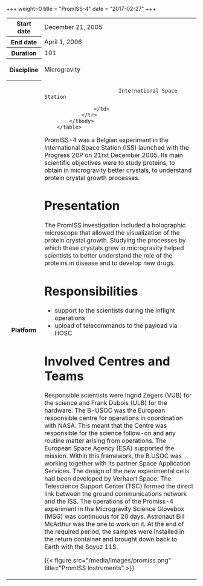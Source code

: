 +++
weight=0
title = "PromISS-4"
date = "2017-02-27"
+++

<table class="table table-striped table-bordered">
            <tbody>
                <tr>
                    <th>Start date</th>
                    <td>December 21, 2005</td>
                </tr>
                <tr>
                    <th>End date</th>
                    <td>April 1, 2006</td>
                </tr>
                <tr>
                    <th>Duration</th>
                    <td>101</td>
                </tr>
                <tr>
                    <th>Discipline</th>
                    <td>
                    
Microgravity                       
                    </td>
                </tr>
                <tr>
                    <th>Platform</th>
                    <td>
                   
                            International Space Station
                  
                    </td>
                </tr>
            </tbody>
        </table>

PromISS-4 was a Belgian experiment in the International Space Station (ISS) launched with the Progress 20P on 21rst December 2005. Its main scientific objectives were to study proteins, to obtain in microgravity better crystals, to understand protein crystal growth processes.

Presentation
====================

The PromISS investigation included a holographic microscope that allowed the visualization of the protein crystal growth. Studying the processes by which these crystals grew in microgravity helped scientists to better understand the role of the proteins in disease and to develop new drugs.

Responsibilities
=======================

* support to the scientists during the inflight operations
* upload of telecommands to the payload via HOSC

Involved Centres and Teams
============================

Responsible scientists were Ingrid Zegers (VUB) for the science and Frank Dubois (ULB) for the hardware.
The B-USOC was the European responsible centre for operations in coordination with NASA. This meant that the Centre was responsible for the science follow-on and any routine matter arising from operations. The European Space Agency (ESA) supported the mission. Within this framework, the B.USOC was working together with its partner Space Application Services.
The design of the new experimental cells had been developed by Verhaert Space.
The Telescience Support Center (TSC) formed the direct link between the ground communications network and the ISS. The operations of the Promiss-4 experiment in the Microgravity Science Glovebox (MSG) was continuous for 20 days. Astronaut Bill McArthur was the one to work on it.
At the end of the required period, the samples were installed in the return container and brought down back to Earth with the Soyuz 11S.

{{< figure  src="/media/images/promiss.png" title="PromISS Instruments" >}}